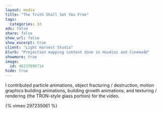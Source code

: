 ```yaml
---
layout: media
title: "The Truth Shall Set You Free"
tags:
  categories: 3d
ads: false
share: false
show_url: false
show_excerpt: true
client: "Light Harvest Studio"
blurb: "Projection mapping content done in Houdini and Cinema4D"
showmore: true
image:
  id: 46237896714
hide: true
---
```


I contributed particle animations, object fracturing / destruction, motion graphics building animations, building growth animations, and texturing / rendering (the TRON-style glass portion) for the video.

{% vimeo 297235061 %}